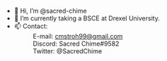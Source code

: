 - 👋 Hi, I’m @sacred-chime
- 🌱 I’m currently taking a BSCE at Drexel University.
- 📫 Contact:  
&emsp;&emsp;&emsp;E-mail: cmstroh99@gmail.com  
&emsp;&emsp;&emsp;Discord: Sacred Chime#9582  
&emsp;&emsp;&emsp;Twitter: @SacredChime  
        
